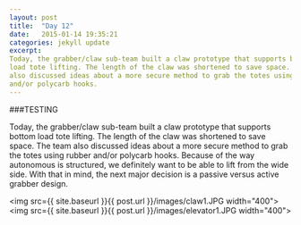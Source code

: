 ```yaml
---
layout: post
title:  "Day 12"
date:   2015-01-14 19:35:21
categories: jekyll update
excerpt: 
Today, the grabber/claw sub-team built a claw prototype that supports bottom
load tote lifting. The length of the claw was shortened to save space. The team
also discussed ideas about a more secure method to grab the totes using rubber
and/or polycarb hooks.
---
```

###TESTING

Today, the grabber/claw sub-team built a claw prototype that supports bottom
load tote lifting. The length of the claw was shortened to save space. The team
also discussed ideas about a more secure method to grab the totes using rubber
and/or polycarb hooks. Because of the way autonomous is structured, we
definitely want to be able to lift from the wide side. With that in mind, the
next major decision is a passive versus active grabber design.

<img src={{ site.baseurl }}{{ post.url }}/images/claw1.JPG width="400">
<img src={{ site.baseurl }}{{ post.url }}/images/elevator1.JPG width="400">

